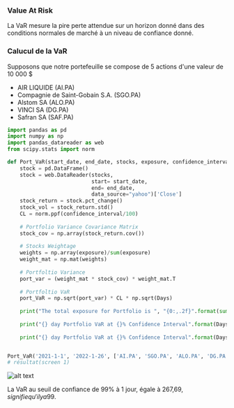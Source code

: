 
### Value At Risk

La VaR mesure la pire perte attendue sur un horizon donné dans des conditions normales de marché à un niveau de confiance donné.

### Calucul de la VaR
Supposons que notre portefeuille se compose de 5 actions d'une valeur de 10 000 $ 
- AIR LIQUIDE (AI.PA) 
- Compagnie de Saint-Gobain S.A. (SGO.PA)
- Alstom SA (ALO.PA)
- VINCI SA (DG.PA)
- Safran SA (SAF.PA)


```python 
import pandas as pd
import numpy as np
import pandas_datareader as web
from scipy.stats import norm

def Port_VaR(start_date, end_date, stocks, exposure, confidence_interval, Days):
    stock = pd.DataFrame()
    stock = web.DataReader(stocks,
                           start= start_date, 
                           end= end_date,
                           data_source="yahoo")['Close']
    stock_return = stock.pct_change()
    stock_vol = stock_return.std()
    CL = norm.ppf(confidence_interval/100)
    
    # Portfolio Variance Covariance Matrix
    stock_cov = np.array(stock_return.cov())
    
    # Stocks Weightage
    weights = np.array(exposure)/sum(exposure)
    weight_mat = np.mat(weights)
    
    # Portfoltio Variance
    port_var = (weight_mat * stock_cov) * weight_mat.T
    
    # Portfoltio VaR
    port_VaR = np.sqrt(port_var) * CL * np.sqrt(Days)
    
    print("The total exposure for Portfolio is ", "{0:,.2f}".format(sum(exposure)),"USD")
    
    print("{} day Portfolio VaR at {}% Confidence Interval".format(Days,confidence_interval), "is", port_VaR*100)
     
    print("{} day Portfolio VaR at {}% Confidence Interval".format(Days,confidence_interval), "is USD", port_VaR*sum(exposure))


Port_VaR('2021-1-1', '2022-1-26', ['AI.PA', 'SGO.PA', 'ALO.PA', 'DG.PA','SAF.PA'], [2000, 2000, 2000, 2000, 2000], 99, 1)
# résultat(screen 1)
```

![alt text](https://i.ibb.co/BngB8Dr/screen-01.png)


La VaR au seuil de confiance de 99% à 1 jour, égale à 267,69$, signifie qu'il y a 99% de chances pour que la pertes associée à la détention des actifs composant le Portfeuille n'excéde pas 267,69$.

